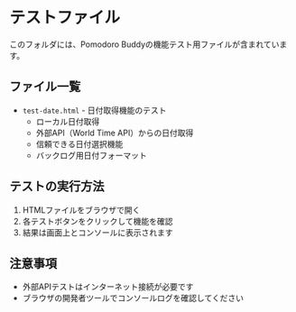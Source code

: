 # テストファイル

このフォルダには、Pomodoro Buddyの機能テスト用ファイルが含まれています。

## ファイル一覧

- `test-date.html` - 日付取得機能のテスト
  - ローカル日付取得
  - 外部API（World Time API）からの日付取得
  - 信頼できる日付選択機能
  - バックログ用日付フォーマット

## テストの実行方法

1. HTMLファイルをブラウザで開く
2. 各テストボタンをクリックして機能を確認
3. 結果は画面上とコンソールに表示されます

## 注意事項

- 外部APIテストはインターネット接続が必要です
- ブラウザの開発者ツールでコンソールログを確認してください

